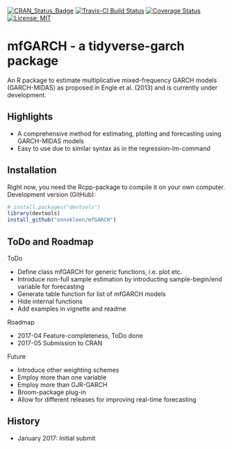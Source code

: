 [![CRAN_Status_Badge](http://www.r-pkg.org/badges/version/mfGARCH)](https://cran.r-project.org/package=mfGARCH)
[![Travis-CI Build Status](https://travis-ci.org/onnokleen/mfGARCH.svg?branch=master)](https://travis-ci.org/onnokleen/mfGARCH)
[![Coverage Status](https://img.shields.io/coveralls/onnokleen/mfGARCH.svg)](https://coveralls.io/r/onnokleen/mfGARCH?branch=master)
[![License: MIT](https://img.shields.io/badge/License-MIT-yellow.svg)](https://opensource.org/licenses/MIT)
# mfGARCH - a tidyverse-garch package

An R package to estimate multiplicative mixed-frequency GARCH models (GARCH-MIDAS) as proposed in Engle et al. (2013) and is currently under development.

## Highlights
- A comprehensive method for estimating, plotting and forecasting using GARCH-MIDAS models
- Easy to use due to similar syntax as in the regression-lm-command

## Installation
Right now, you need the Rcpp-package to compile it on your own computer.
Development version (GitHub):
```r
# install.packages("devtools")
library(devtools)
install_github("onnokleen/mfGARCH")
```
## ToDo and Roadmap

ToDo
* Define class mfGARCH for generic functions, i.e. plot etc.
* Introduce non-full sample estimation by introducting sample-begin/end variable for forecasting
* Generate table function for list of mfGARCH models
* Hide internal functions
* Add examples in vignette and readme

Roadmap
* 2017-04 Feature-completeness, ToDo done
* 2017-05 Submission to CRAN

Future
* Introduce other weighting schemes
* Employ more than one variable
* Employ more than GJR-GARCH
* Broom-package plug-in
* Allow for different releases for improving real-time forecasting

## History
- January 2017: Initial submit
